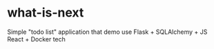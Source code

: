# what-is-next
Simple "todo list" application that demo use Flask + SQLAlchemy + JS React + Docker tech
